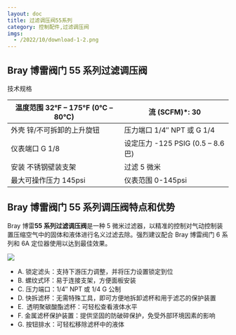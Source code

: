 ```yaml
---
layout: doc
title: 过滤调压阀55系列
category: 控制配件,过滤调压阀
imgs:
  - /2022/10/download-1-2.png
---
```


## Bray 博雷阀门 55 系列过滤调压阀

技术规格

| 温度范围 32°F – 175°F (0°C – 80°C) | 流 (SCFM)\*: 30                    |
| ---------------------------------- | ---------------------------------- |
| 外壳 锌/不可拆卸的上升旋钮         | 压力端口 1/4″ NPT 或 G 1/4         |
| 仪表端口 G 1/8                     | 设定压力 \-125 PSIG (0.5 – 8.6 巴) |
| 安装 不锈钢壁装支架                | 过滤 5 微米                        |
| 最大可操作压力 145psi              | 仪表范围 0-145psi                  |

## Bray 博雷阀门 55 系列调压阀特点和优势

Bray 博雷**55 系列过滤调压阀**是一种 5 微米过滤器，以精准的控制对气动控制装置压缩空气中的固体和液体进行名义过滤去除。强烈建议配合 Bray 博雷阀门 6 系列和 6A 定位器使用以达到最佳效果。

![](/2022/10/download-2-1-722x1024.png)

- A. 锁定滤头：支持下游压力调整，并将压力设置锁定到位
- B. 螺纹式环：易于连接支架，方便面板安装
- C. 压力端口：1/4″ NPT 或 1/4 G 公制
- D. 快拆滤杯：无需特殊工具，即可方便地拆卸滤杯和用于滤芯的保护装置
- E.  透明聚碳酸酯滤杯：可轻松查看液体水平
- F. 金属滤杯保护装置：提供坚固的防破碎保护，免受外部环境因素的影响
- G. 按钮排水：可轻松移除滤杯中的液体
